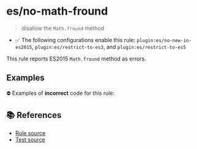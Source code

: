 # es/no-math-fround
> disallow the `Math.fround` method

- ✅ The following configurations enable this rule: `plugin:es/no-new-in-es2015`, `plugin:es/restrict-to-es3`, and `plugin:es/restrict-to-es5`

This rule reports ES2015 `Math.fround` method as errors.

## Examples

⛔ Examples of **incorrect** code for this rule:

<eslint-playground type="bad" code="/*eslint es/no-math-fround: error */
const n = Math.fround(value)
" />

## 📚 References

- [Rule source](https://github.com/mysticatea/eslint-plugin-es/blob/v3.0.1/lib/rules/no-math-fround.js)
- [Test source](https://github.com/mysticatea/eslint-plugin-es/blob/v3.0.1/tests/lib/rules/no-math-fround.js)
